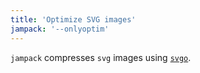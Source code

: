```yaml
---
title: 'Optimize SVG images'
jampack: '--onlyoptim'
---
```


`jampack` compresses `svg` images using [`svgo`](https://github.com/svg/svgo).


